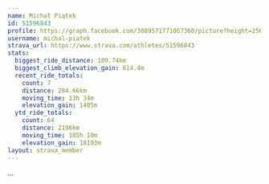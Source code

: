 ```yaml
---
name: Michał Piątek
id: 51596843
profile: https://graph.facebook.com/3089571771067360/picture?height=256&width=256
username: michal-piatek
strava_url: https://www.strava.com/athletes/51596843
stats:
  biggest_ride_distance: 109.74km
  biggest_climb_elevation_gain: 614.4m
  recent_ride_totals:
    count: 7
    distance: 284.66km
    moving_time: 13h 34m
    elevation_gain: 1405m
  ytd_ride_totals:
    count: 64
    distance: 2196km
    moving_time: 105h 10m
    elevation_gain: 18193m
layout: strava_member
--- 
```

...
